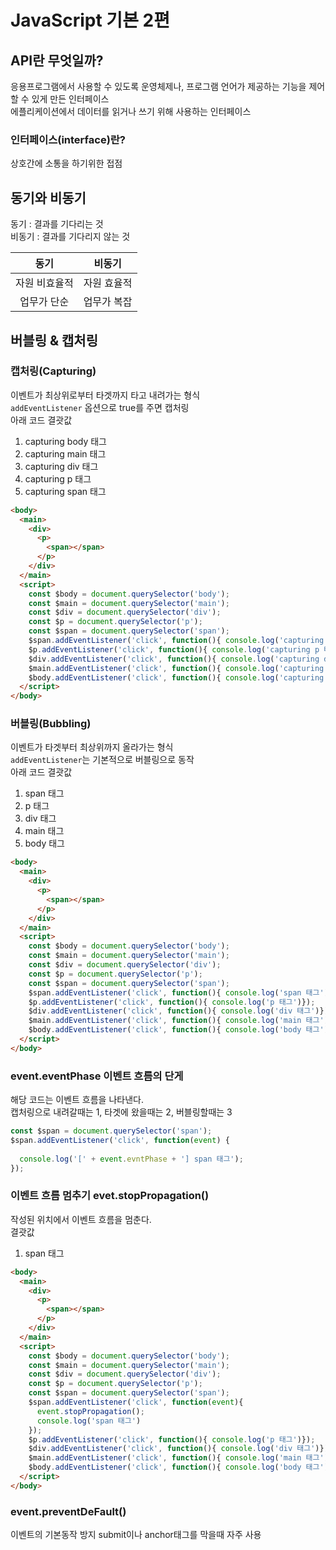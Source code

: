 # **JavaScript 기본 2편**

## **API란 무엇일까?**

응용프로그램에서 사용할 수 있도록 운영체제나, 프로그램 언어가 제공하는 기능을 제어할 수 있게 만든 인터페이스  
에플리케이션에서 데이터를 읽거나 쓰기 위해 사용하는 인터페이스  

### **인터페이스(interface)란?**

상호간에 소통을 하기위한 접점

## **동기와 비동기**

동기 : 결과를 기다리는 것  
비동기 : 결과를 기다리지 않는 것

|동기|비동기|
|:---:|:---:|
|자원 비효율적|자원 효율적|
|업무가 단순|업무가 복잡|


## **버블링 & 캡처링**

### **캡처링(Capturing)**

이벤트가 최상위로부터 타겟까지 타고 내려가는 형식  
`addEventListener` 옵션으로 true를 주면 캡처링  
아래 코드 결괏값 

1. capturing body 태그
2. capturing main 태그
3. capturing div 태그
4. capturing p 태그
5. capturing span 태그

```html
<body>
  <main>
    <div>
      <p>
        <span></span>
      </p>
    </div>
  </main>
  <script>
    const $body = document.querySelector('body');
    const $main = document.querySelector('main');
    const $div = document.querySelector('div');
    const $p = document.querySelector('p');
    const $span = document.querySelector('span');
    $span.addEventListener('click', function(){ console.log('capturing span 태그')}, true);
    $p.addEventListener('click', function(){ console.log('capturing p 태그')}, true);
    $div.addEventListener('click', function(){ console.log('capturing div 태그')}, true);
    $main.addEventListener('click', function(){ console.log('capturing main 태그')}, true);
    $body.addEventListener('click', function(){ console.log('capturing body 태그')}, true);
  </script>
</body>
```


### **버블링(Bubbling)**

이벤트가 타겟부터 최상위까지 올라가는 형식  
`addEventListener`는 기본적으로 버블링으로 동작  
아래 코드 결괏값  

1. span 태그
2. p 태그
3. div 태그
4. main 태그
5. body 태그

```html
<body>
  <main>
    <div>
      <p>
        <span></span>
      </p>
    </div>
  </main>
  <script>
    const $body = document.querySelector('body');
    const $main = document.querySelector('main');
    const $div = document.querySelector('div');
    const $p = document.querySelector('p');
    const $span = document.querySelector('span');
    $span.addEventListener('click', function(){ console.log('span 태그')});
    $p.addEventListener('click', function(){ console.log('p 태그')});
    $div.addEventListener('click', function(){ console.log('div 태그')});
    $main.addEventListener('click', function(){ console.log('main 태그')});
    $body.addEventListener('click', function(){ console.log('body 태그')});
  </script>
</body>
```

### **event.eventPhase 이벤트 흐름의 단게**

해당 코드는 이벤트 흐름을 나타낸다.  
캡처링으로 내려갈때는 1, 타겟에 왔을때는 2, 버블링할때는 3

```javascript
const $span = document.querySelector('span');
$span.addEventListener('click', function(event) { 
  
  console.log('[' + event.evntPhase + '] span 태그');
});
```

### **이벤트 흐름 멈추기 evet.stopPropagation()**

작성된 위치에서 이벤트 흐름을 멈춘다.  
결괏값

1. span 태그

```html
<body>
  <main>
    <div>
      <p>
        <span></span>
      </p>
    </div>
  </main>
  <script>
    const $body = document.querySelector('body');
    const $main = document.querySelector('main');
    const $div = document.querySelector('div');
    const $p = document.querySelector('p');
    const $span = document.querySelector('span');
    $span.addEventListener('click', function(event){ 
      event.stopPropagation();
      console.log('span 태그')
    });
    $p.addEventListener('click', function(){ console.log('p 태그')});
    $div.addEventListener('click', function(){ console.log('div 태그')});
    $main.addEventListener('click', function(){ console.log('main 태그')});
    $body.addEventListener('click', function(){ console.log('body 태그')});
  </script>
</body>
```

### **event.preventDeFault()**

이벤트의 기본동작 방지 
submit이나 anchor태그를 막을때 자주 사용